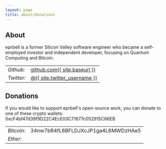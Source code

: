 ```yaml
---
layout: page
title: about/donations
---
```


<h2>About</h2>
eprbell is a former Silicon Valley software engineer who became a self-employed investor and independent developer, focusing on Quantum Computing and Bitcoin.

<table>
<tr><td><i>Github:</i></td><td><a href="https://github.com/{{ site.twitter_username }}">github.com{{ site.baseurl }}</a></td></tr>
<tr><td><i>Twitter:</i></td><td><a href="https://twitter.com/{{ site.twitter_username }}">@{{ site.twitter_username }}</a></td></tr>
</table>

<h2>Donations</h2>
If you would like to support eprbell's open-source work, you can donate to one of these crypto wallets:
<table>
<tr><td><i>Bitcoin:</i></td><td>34nw7bR4fL6BFLDJXcJP1ga4L6MWDzHAe5</td></tr>
<tr><td><i>Ether:</i></td><td></td>0xcF4bf47d39f9D22C4EcE03C71677c052915C66EB</tr>
</table>
